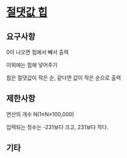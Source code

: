 # [절댓값 힙](https://www.acmicpc.net/problem/11286)

## 요구사항

0이 나오면 힙에서 빼서 출력

이외에는 힙에 넣어주기

힙은 절댓값이 작은 순, 같다면 값이 작은 순으로 출력

## 제한사항

연산의 개수 N(1≤N≤100,000)

입력되는 정수는 -231보다 크고, 231보다 작다.

## 기타
